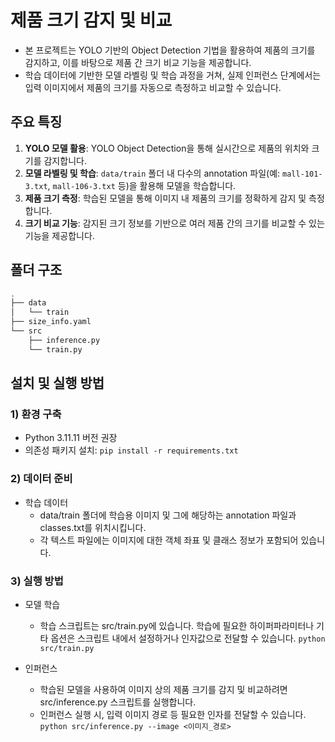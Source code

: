 # 제품 크기 감지 및 비교
- 본 프로젝트는 YOLO 기반의 Object Detection 기법을 활용하여 제품의 크기를 감지하고, 이를 바탕으로 제품 간 크기 비교 기능을 제공합니다.  
- 학습 데이터에 기반한 모델 라벨링 및 학습 과정을 거쳐, 실제 인퍼런스 단계에서는 입력 이미지에서 제품의 크기를 자동으로 측정하고 비교할 수 있습니다.

## 주요 특징
1. **YOLO 모델 활용**: YOLO Object Detection을 통해 실시간으로 제품의 위치와 크기를 감지합니다.
2. **모델 라벨링 및 학습**: `data/train` 폴더 내 다수의 annotation 파일(예: `mall-101-3.txt`, `mall-106-3.txt` 등)을 활용해 모델을 학습합니다.
3. **제품 크기 측정**: 학습된 모델을 통해 이미지 내 제품의 크기를 정확하게 감지 및 측정합니다.
4. **크기 비교 기능**: 감지된 크기 정보를 기반으로 여러 제품 간의 크기를 비교할 수 있는 기능을 제공합니다.

## 폴더 구조
```bash
.
├── data
│   └── train
├── size_info.yaml
└── src
    ├── inference.py
    └── train.py
```

## 설치 및 실행 방법
### 1) 환경 구축
- Python 3.11.11 버전 권장
- 의존성 패키지 설치: `pip install -r requirements.txt`

### 2) 데이터 준비
- 학습 데이터
    - data/train 폴더에 학습용 이미지 및 그에 해당하는 annotation 파일과 classes.txt를 위치시킵니다.
    - 각 텍스트 파일에는 이미지에 대한 객체 좌표 및 클래스 정보가 포함되어 있습니다.

### 3) 실행 방법
- 모델 학습
    - 학습 스크립트는 src/train.py에 있습니다. 학습에 필요한 하이퍼파라미터나 기타 옵션은 스크립트 내에서 설정하거나 인자값으로 전달할 수 있습니다.
```python src/train.py```

- 인퍼런스
    - 학습된 모델을 사용하여 이미지 상의 제품 크기를 감지 및 비교하려면 src/inference.py 스크립트를 실행합니다.
    - 인퍼런스 실행 시, 입력 이미지 경로 등 필요한 인자를 전달할 수 있습니다.
```python src/inference.py --image <이미지_경로>```